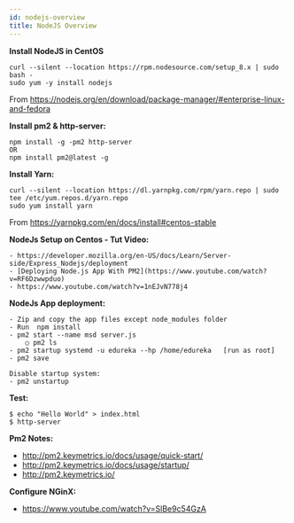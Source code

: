 ```yaml
---
id: nodejs-overview
title: NodeJS Overview
---
```


**Install NodeJS in CentOS**

```
curl --silent --location https://rpm.nodesource.com/setup_8.x | sudo bash -
sudo yum -y install nodejs
```

From <https://nodejs.org/en/download/package-manager/#enterprise-linux-and-fedora>

**Install pm2 & http-server:**

    npm install -g -pm2 http-server
    OR
    npm install pm2@latest -g


**Install Yarn:**

    curl --silent --location https://dl.yarnpkg.com/rpm/yarn.repo | sudo tee /etc/yum.repos.d/yarn.repo
    sudo yum install yarn

From <https://yarnpkg.com/en/docs/install#centos-stable> 


**NodeJs Setup on Centos - Tut Video:**

	- https://developer.mozilla.org/en-US/docs/Learn/Server-side/Express_Nodejs/deployment
	- [Deploying Node.js App With PM2](https://www.youtube.com/watch?v=RF6Dzwwpduo)
    - https://www.youtube.com/watch?v=1nEJvN778j4


**NodeJs App deployment:**

	- Zip and copy the app files except node_modules folder
	- Run  npm install
	- pm2 start --name msd server.js
		○ pm2 ls
	- pm2 startup systemd -u edureka --hp /home/edureka   [run as root]
	- pm2 save
	
	Disable startup system: 
	- pm2 unstartup


**Test:** 

    $ echo "Hello World" > index.html
    $ http-server

**Pm2 Notes:**

- http://pm2.keymetrics.io/docs/usage/quick-start/
- http://pm2.keymetrics.io/docs/usage/startup/
- http://pm2.keymetrics.io/


**Configure NGinX:**

- https://www.youtube.com/watch?v=SlBe9c54GzA


